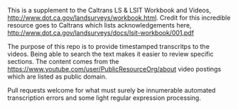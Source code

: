 This is a supplement to the Caltrans LS & LSIT Workbook and Videos, http://www.dot.ca.gov/landsurveys/workbook.html.  Credit for this incredible resource goes to Caltrans which lists acknowledgements here, http://www.dot.ca.gov/landsurveys/docs/lsit-workbook/001.pdf

The purpose of this repo is to provide timestamped transcritps to the videos.  Being able to search the text makes it easier to review specific sections.  The content comes from the https://www.youtube.com/user/PublicResourceOrg/about video postings which are listed as public domain.  

Pull requests welcome for what must surely be innumerable automated transcription errors and some light regular expression processing.  
